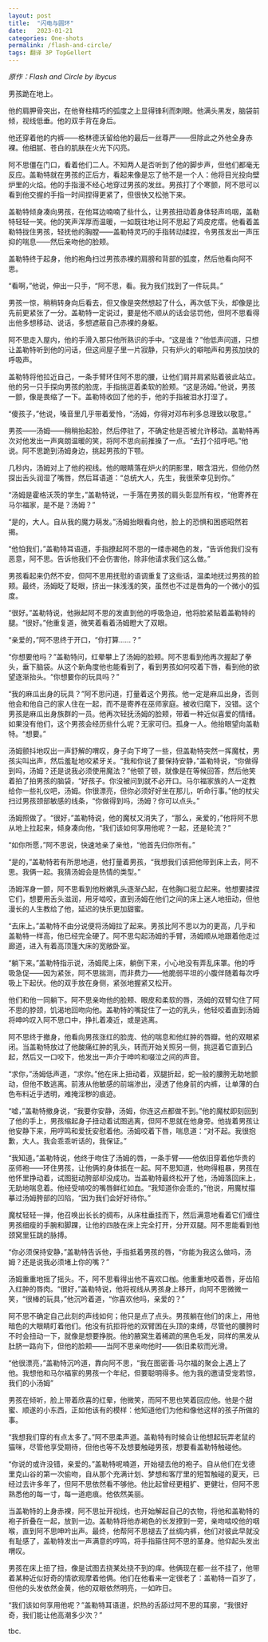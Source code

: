 ```yaml
---
layout: post
title:  "闪电与圆环"
date:   2023-01-21
categories: One-shots
permalink: /flash-and-circle/
tags: 翻译 3P TopGellert
---
```

*原作：Flash and Circle by Ibycus*

男孩跪在地上。

他的肩胛骨突出，在他脊柱精巧的弧度之上显得锋利而刺眼。他满头黑发，脑袋前倾，视线低垂。他的双手背在身后。

他还穿着他的内裤——格林德沃留给他的最后一丝尊严——但除此之外他全身赤裸。他细腻、苍白的肌肤在火光下闪亮。

阿不思僵在门口，看着他们二人。不知两人是否听到了他的脚步声，但他们都毫无反应。盖勒特就在男孩的正后方，看起来像是忘了他不是一个人：他将目光投向壁炉里的火焰。他的手指漫不经心地穿过男孩的发丝。男孩打了个寒颤，阿不思可以看到他交握的手指一时间捏得更紧了，但很快又松弛下来。

盖勒特倾身凑向男孩，在他耳边喃喃了些什么，让男孩扭动着身体轻声呜咽，盖勒特轻轻一笑。他的笑声浑厚而温暖，一如既往地让阿不思起了鸡皮疙瘩。他看着盖勒特拢住男孩，轻抚他的胸膛——盖勒特灵巧的手指转动揉捏，令男孩发出一声压抑的喘息——然后亲吻他的脸颊。

盖勒特终于起身，他的袍角扫过男孩赤裸的肩膀和背部的弧度，然后他看向阿不思。

“看啊，”他说，伸出一只手，“阿不思，看。我为我们找到了一件玩具。”

男孩一惊，稍稍转身向后看去，但又像是突然想起了什么，再次低下头，却像是比先前更紧张了一分。盖勒特一定说过，要是他不顺从的话会惩罚他，但阿不思看得出他多想移动、说话，多想遮蔽自己赤裸的身躯。

阿不思走入屋内，他的手滑入那只他所熟识的手中。“这是谁？”他低声问道，只想让盖勒特听到他的问话，但这间屋子里一片寂静，只有炉火的噼啪声和男孩加快的呼吸声。

盖勒特将他拉近自己，一条手臂环住阿不思的腰，让他们肩并肩紧贴着彼此站立。他的另一只手探向男孩的脸庞，手指挑逗着柔软的脸颊。“这是汤姆。”他说，男孩一颤，像是畏缩了一下。盖勒特收回了他的手，他的手指被泪水打湿了。

“傻孩子，”他说，嗓音里几乎带着爱怜，“汤姆，你得对邓布利多总理致以敬意。”

男孩——汤姆——稍稍抬起脸，然后停驻了，不确定他是否被允许移动。盖勒特再次对他发出一声爽朗温暖的笑，将阿不思向前推搡了一点。“去打个招呼吧。”他说。阿不思跪到汤姆身边，挑起男孩的下颚。

几秒内，汤姆对上了他的视线。他的眼睛落在炉火的阴影里，眼含泪光，但他仍然探出舌头润湿了嘴唇，然后耳语道：“总统大人，先生，我很荣幸见到你。”

“汤姆是霍格沃茨的学生，”盖勒特说，一手落在男孩的肩头彰显所有权，“他寄养在马尔福家，是不是？汤姆？”

“是的，大人。自从我的魔力萌发。”汤姆抬眼看向他，脸上的恐惧和困惑昭然若揭。

“他怕我们，”盖勒特耳语道，手指撩起阿不思的一缕赤褐色的发，“告诉他我们没有恶意，阿不思。告诉他我们不会伤害他，除非他请求我们这么做。”

男孩看起来仍然不安，但阿不思用抚慰的语调重复了这些话，温柔地抚过男孩的脸颊。最终，汤姆眨了眨眼，挤出一抹浅浅的笑，虽然也不过是唇角的一个微小的弧度。

“很好。”盖勒特说，他揪起阿不思的发直到他的呼吸急迫，他将脸紧贴着盖勒特的腿。“很好。”他重复道，微笑着看着汤姆瞪大了双眼。

“亲爱的，”阿不思终于开口，“你打算……？”

“你想要他吗？”盖勒特问，红晕攀上了汤姆的脸颊。阿不思看到他再次握起了拳头，垂下脑袋。从这个新角度他也能看到了，看到男孩如何咬着下唇，看到他的欲望逐渐抬头。“你想要你的玩具吗？”

“我的麻瓜出身的玩具？”阿不思问道，打量着这个男孩。他一定是麻瓜出身，否则他会和他自己的家人住在一起，而不是寄养在巫师家庭。被收归麾下，没错。这个男孩是麻瓜出身族群的一员。他再次轻抚汤姆的脸颊，带着一种近似喜爱的情绪。如果没有他们，这个男孩会经历些什么呢？无家可归。孤身一人。他抬眼望向盖勒特。“想要。”

汤姆颤抖地叹出一声舒解的喟叹，身子向下垮了一些，但盖勒特突然一挥魔杖，男孩尖叫出声，然后羞耻地咬紧牙关。“我和你说了要保持安静，”盖勒特说，“你做得到吗，汤姆？还是说我必须使用魔法？”他顿了顿，就像是在等候回答，然后他笑着拍了拍男孩的脑袋，“好孩子。你没被问到就不必开口。马尔福家族的人一定教给你一些礼仪吧，汤姆。你很漂亮，但你必须好好坐在那儿，听命行事。”他的杖尖扫过男孩颈部敏感的线条，“你做得到吗，汤姆？你可以点头。”

汤姆照做了。“很好，”盖勒特说，他的魔杖又消失了，“那么，亲爱的，”他将阿不思从地上拉起来，倾身凑向他，“我们该如何享用他呢？一起，还是轮流？”

“如你所愿，”阿不思说，快速地亲了亲他，“他首先归你所有。”

“是的，”盖勒特若有所思地道，他打量着男孩，“我想我们该把他带到床上去，阿不思。我俩一起。我猜汤姆会是热情的类型。”

汤姆浑身一颤，阿不思看到他粉嫩乳头逐渐凸起，在他胸口挺立起来。他想要揉捏它们，想要用舌头滋润，用牙啮咬，直到汤姆在他们之间的床上迷人地扭动，但他漫长的人生教给了他，延迟的快乐更加甜蜜。

“去床上。”盖勒特不由分说便将汤姆拉了起来。男孩比阿不思以为的更高，几乎和盖勒特一样高，他已经完全硬了。阿不思勾起汤姆的手臂，汤姆顺从地跟着他走过廊道，进入有着高顶篷大床的宽敞卧室。

“躺下来。”盖勒特指示说，汤姆爬上床，躺倒下来，小心地没有弄乱床罩。他的呼吸急促——因为紧张，阿不思揣测，而非费力——他脆弱平坦的小腹伴随着每次呼吸上下起伏。他的双手放在身侧，紧张地握紧又松开。

他们和他一同躺下。阿不思亲吻他的脸颊、眼皮和柔软的唇，汤姆的双臂勾住了阿不思的脖颈，饥渴地回吻向他。盖勒特的嘴捉住了一边的乳头，他轻咬着直到汤姆将呻吟叹入阿不思口中，挣扎着凑近，或是逃离。

阿不思终于撤身，他看向男孩涨红的脸庞、他的喘息和他红肿的唇瓣。他的双眼紧闭。当盖勒特放过了他酸痛红肿的乳头，转而开始关照另一侧，挑逗着它直到凸起，然后又一口咬下，他发出一声介于呻吟和啜泣之间的声音。

“求你，”汤姆低声道，“求你。”他在床上扭动着，双腿折起，蛇一般的腰胯无助地颤动，但他不敢逃离。前液从他敏感的前端渗出，浸透了他身前的内裤，让单薄的白色布料近乎透明，难掩淫秽的痕迹。

“嘘，”盖勒特撤身说，“我要你安静，汤姆，你连这点都做不到。”他的魔杖即刻回到了他的手上，男孩缩起身子扭动着试图逃离，但阿不思就在他身旁。他拢着男孩让他安静下来，用哼鸣和爱抚安慰着他。汤姆咬着下唇，喘息道：“对不起。我很抱歉，大人。我会乖乖听话的，我保证。”

“我知道。”盖勒特说，他终于吻住了汤姆的唇，一条手臂——他依旧穿着他华贵的巫师袍——环住男孩，让他俩的身体抵在一起。阿不思知道，他吻得粗暴，男孩在他怀里挣动着，试图挺动胯部却没成功。当盖勒特最终松开了他，汤姆落回床上，无助地喘息着。他经受啃咬的嘴唇鲜红如血。“我知道你会乖的，”他说，用魔杖描摹过汤姆胯部的凹陷，“因为我们会好好待你。”

魔杖轻轻一掸，他召唤出长长的绸布，从床柱垂挂而下，然后满意地看着它们缠住男孩细瘦的手腕和脚踝，让他的四肢在床上完全打开，分开双腿。阿不思能看到他颈窝里狂跳的脉搏。

“你必须保持安静，”盖勒特告诉他，手指抵着男孩的唇，“你能为我这么做吗，汤姆？还是说我必须堵上你的嘴？”

汤姆重重地摇了摇头。不，阿不思看得出他不喜欢口枷。他重重地咬着唇，牙齿陷入红肿的唇肉。“很好，”盖勒特说，他将视线从男孩身上移开，向阿不思微微一笑，“很棒的玩具，”他沉吟着道，“你喜欢他吗，亲爱的？”

阿不思不确定自己此刻的声线如何；他只是点了点头。男孩躺在他们的床上，用他暗色的大眼睛盯着他们。他没有抗拒将他的双臂困在头顶的束缚，尽管他的腰胯时不时会扭动一下，就像是想要挣脱。他的腋窝生着稀疏的黑色毛发，同样的黑发从肚脐一路向下，但他的脸颊——当阿不思亲吻他时——依旧柔软而光滑。

“他很漂亮，”盖勒特沉吟道，靠向阿不思，“我在图密善·马尔福的聚会上遇上了他。我想他和马尔福家的男孩一个年纪，但要聪明得多。他为我的邀请受宠若惊，我们的小汤姆”

男孩在倾听，脸上带着欣喜的红晕，他微笑，而阿不思也笑着回应他。他是个甜蜜、顺遂的小东西，正如他该有的模样：他知道他们为他和像他这样的孩子所做的事。

“我想我们穿的有点太多了。”阿不思柔声道。盖勒特有时候会让他想起玩弄老鼠的猫咪，尽管他享受期待，但他也等不及想要触碰男孩，想要看盖勒特触碰他。

“你说的或许没错，亲爱的。”盖勒特呢喃道，开始褪去他的袍子。自从他们在戈德里克山谷的第一次偷吻，自从那个充满计划、梦想和客厅里的短暂触碰的夏天，已经过去许多年了，但阿不思依然看不够他。他比起曾经更粗犷、更健壮，但阿不思熟悉他的每一寸，每一道疤痕。他依然美丽。

当盖勒特的上身赤裸，阿不思扯开视线，也开始解起自己的衣物，将他和盖勒特的袍子折叠在一起，放到一边。盖勒特将他赤褐色的长发撩到一旁，亲吻啮咬他的咽喉，直到阿不思呻吟出声。最终，他帮阿不思褪去了丝绸内裤，他们对彼此早就没有耻感了，盖勒特发出一声满意的哼鸣，将手指箍住阿不思的茎身。他仰起头发出喟叹。

男孩在床上扭了扭，像是试图去挠某处挠不到的痒。他俩现在都一丝不挂了，他带着某种近似好奇的情欲观摩着他俩。他们在他看来一定很老了：盖勒特一百岁了，但他的头发依然金黄，他的双眼依然明亮，一如昨日。

“我们该如何享用他呢？”盖勒特耳语道，炽热的舌舔过阿不思的耳廓，“我很好奇，我们能让他高潮多少次？”

tbc.
